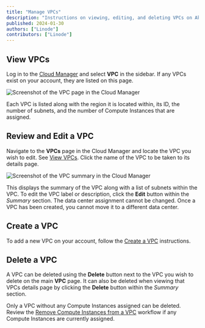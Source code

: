 ```yaml
---
title: "Manage VPCs"
description: "Instructions on viewing, editing, and deleting VPCs on Akamai's cloud computing platform"
published: 2024-01-30
authors: ["Linode"]
contributors: ["Linode"]
---
```


## View VPCs

Log in to the [Cloud Manager](https://cloud.linode.com/) and select **VPC** in the sidebar. If any VPCs exist on your account, they are listed on this page.

![Screenshot of the VPC page in the Cloud Manager](vpc-list.jpg)

Each VPC is listed along with the region it is located within, its ID, the number of subnets, and the number of Compute Instances that are assigned.

## Review and Edit a VPC

Navigate to the **VPCs** page in the Cloud Manager and locate the VPC you wish to edit. See [View VPCs](#view-vpcs). Click the name of the VPC to be taken to its details page.

![Screenshot of the VPC summary in the Cloud Manager](vpc-details.jpg)

This displays the summary of the VPC along with a list of subnets within the VPC. To edit the VPC label or description, click the **Edit** button within the *Summary* section. The data center assignment cannot be changed. Once a VPC has been created, you cannot move it to a different data center.

## Create a VPC

To add a new VPC on your account, follow the [Create a VPC](/docs/products/networking/vpc/guides/create/) instructions.

## Delete a VPC

A VPC can be deleted using the **Delete** button next to the VPC you wish to delete on the main **VPC** page. It can also be deleted when viewing that VPCs details page by clicking the **Delete** button within the _Summary_ section.

Only a VPC without any Compute Instances assigned can be deleted. Review the [Remove Compute Instances from a VPC]() workflow if any Compute Instances are currently assigned.